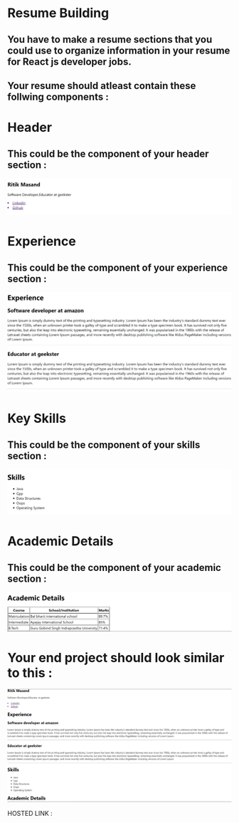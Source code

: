 # Resume Building

## You have to make a resume sections that you could use to organize information in your resume for React js developer jobs.

## Your resume should atleast contain these follwing components :

<!-- ![prop](../02%20Assignment/images/resume.jpeg) -->

# Header

## This could be the component of your header section :

![prop](../02%20Assignment/images/header.jpeg)

# Experience

## This could be the component of your experience section :

![prop](../02%20Assignment/images/exp.jpeg)

# Key Skills

## This could be the component of your skills section :

![prop](../02%20Assignment/images/skills.jpeg)

# Academic Details

## This could be the component of your academic section :

![prop](../02%20Assignment/images/acad.jpeg)

# Your end project should look similar to this :

![prop](../02%20Assignment/images/resume.jpeg)

HOSTED LINK :
